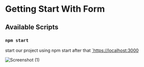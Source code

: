 # Getting Start With Form

## Available Scripts

### `npm start`
start our project using npm start after that [`https://localhost:3000](https://localhost:3000)

![Screenshot (1)](https://user-images.githubusercontent.com/43091850/156505541-4908933f-e853-46c3-9b38-71bc7d45d83e.png)
